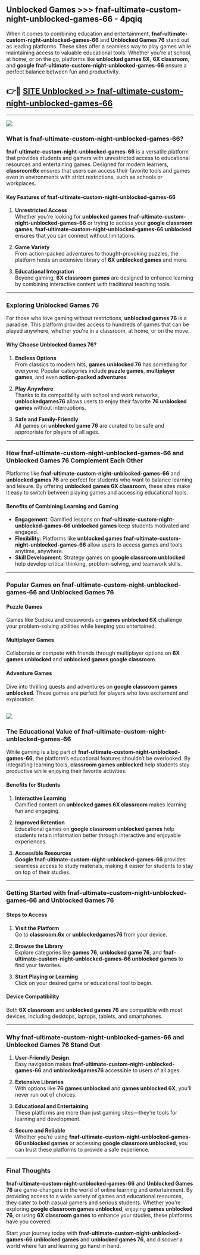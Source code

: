 ## Unblocked Games >>> fnaf-ultimate-custom-night-unblocked-games-66 - 4pqiq 

When it comes to combining education and entertainment, **fnaf-ultimate-custom-night-unblocked-games-66** and **Unblocked Games 76** stand out as leading platforms. These sites offer a seamless way to play games while maintaining access to valuable educational tools. Whether you're at school, at home, or on the go, platforms like **unblocked games 6X**, **6X classroom**, and **google fnaf-ultimate-custom-night-unblocked-games-66** ensure a perfect balance between fun and productivity.
## 👉🔴 [SITE Unblocked >> fnaf-ultimate-custom-night-unblocked-games-66](http://unblockedgames.edu.pl?title=fnaf-ultimate-custom-night-unblocked-games-66&ref=24J)
---
<a href="http://unblockedgames.edu.pl?title=fnaf-ultimate-custom-night-unblocked-games-66&ref=24J/"><img src="https://github.com/user-attachments/assets/438f12ca-57a4-47a3-8ead-c64da593a1e5"/></a>
### What is fnaf-ultimate-custom-night-unblocked-games-66?  

**fnaf-ultimate-custom-night-unblocked-games-66** is a versatile platform that provides students and gamers with unrestricted access to educational resources and entertaining games. Designed for modern learners, **classroom6x** ensures that users can access their favorite tools and games even in environments with strict restrictions, such as schools or workplaces.  

#### Key Features of fnaf-ultimate-custom-night-unblocked-games-66  

1. **Unrestricted Access**  
   Whether you're looking for **unblocked games fnaf-ultimate-custom-night-unblocked-games-66** or trying to access your **google classroom games**, **fnaf-ultimate-custom-night-unblocked-games-66 unblocked** ensures that you can connect without limitations.  

2. **Game Variety**  
   From action-packed adventures to thought-provoking puzzles, the platform hosts an extensive library of **6X unblocked games** and more.  

3. **Educational Integration**  
   Beyond gaming, **6X classroom games** are designed to enhance learning by combining interactive content with traditional teaching tools.  



---

### Exploring Unblocked Games 76  

For those who love gaming without restrictions, **unblocked games 76** is a paradise. This platform provides access to hundreds of games that can be played anywhere, whether you're in a classroom, at home, or on the move.  

#### Why Choose Unblocked Games 76?  

1. **Endless Options**  
   From classics to modern hits, **games unblocked 76** has something for everyone. Popular categories include **puzzle games**, **multiplayer games**, and even **action-packed adventures**.  

2. **Play Anywhere**  
   Thanks to its compatibility with school and work networks, **unblockedgames76** allows users to enjoy their favorite **76 unblocked games** without interruptions.  

3. **Safe and Family-Friendly**  
   All games on **unblocked game 76** are curated to be safe and appropriate for players of all ages.  

---

### How fnaf-ultimate-custom-night-unblocked-games-66 and Unblocked Games 76 Complement Each Other  

Platforms like **fnaf-ultimate-custom-night-unblocked-games-66** and **unblocked games 76** are perfect for students who want to balance learning and leisure. By offering **unblocked games 6X classroom**, these sites make it easy to switch between playing games and accessing educational tools.  

#### Benefits of Combining Learning and Gaming  

- **Engagement**: Gamified lessons on **fnaf-ultimate-custom-night-unblocked-games-66 unblocked games** keep students motivated and engaged.  
- **Flexibility**: Platforms like **unblocked games fnaf-ultimate-custom-night-unblocked-games-66** allow users to access games and tools anytime, anywhere.  
- **Skill Development**: Strategy games on **google classroom unblocked** help develop critical thinking, problem-solving, and teamwork skills.  

---

### Popular Games on fnaf-ultimate-custom-night-unblocked-games-66 and Unblocked Games 76  

#### Puzzle Games  

Games like Sudoku and crosswords on **games unblocked 6X** challenge your problem-solving abilities while keeping you entertained.  

#### Multiplayer Games  

Collaborate or compete with friends through multiplayer options on **6X games unblocked** and **unblocked games google classroom**.  

#### Adventure Games  

Dive into thrilling quests and adventures on **google classroom games unblocked**. These games are perfect for players who love excitement and exploration.  

<a href="http://download.freeplayer.one?title=fnaf-ultimate-custom-night-unblocked-games-66&ref=23D/"><img src="https://github.com/user-attachments/assets/fe0c3e91-c8e1-489c-acf0-e2f614c12fb8"/></a>
---

### The Educational Value of fnaf-ultimate-custom-night-unblocked-games-66  

While gaming is a big part of **fnaf-ultimate-custom-night-unblocked-games-66**, the platform’s educational features shouldn’t be overlooked. By integrating learning tools, **classroom games unblocked** help students stay productive while enjoying their favorite activities.  

#### Benefits for Students  

1. **Interactive Learning**  
   Gamified content on **unblocked games 6X classroom** makes learning fun and engaging.  

2. **Improved Retention**  
   Educational games on **google classroom unblocked games** help students retain information better through interactive and enjoyable experiences.  

3. **Accessible Resources**  
   **Google fnaf-ultimate-custom-night-unblocked-games-66** provides seamless access to study materials, making it easier for students to stay on top of their studies.  

---

### Getting Started with fnaf-ultimate-custom-night-unblocked-games-66 and Unblocked Games 76  

#### Steps to Access  

1. **Visit the Platform**  
   Go to **classroom.6x** or **unblockedgames76** from your device.  

2. **Browse the Library**  
   Explore categories like **games 76**, **unblocked game 76**, and **fnaf-ultimate-custom-night-unblocked-games-66 unblocked games** to find your favorites.  

3. **Start Playing or Learning**  
   Click on your desired game or educational tool to begin.  

#### Device Compatibility  

Both **6X classroom** and **unblocked games 76** are compatible with most devices, including desktops, laptops, tablets, and smartphones.  

---

### Why fnaf-ultimate-custom-night-unblocked-games-66 and Unblocked Games 76 Stand Out  

1. **User-Friendly Design**  
   Easy navigation makes **fnaf-ultimate-custom-night-unblocked-games-66** and **unblockedgames76** accessible to users of all ages.  

2. **Extensive Libraries**  
   With options like **76 games unblocked** and **games unblocked 6X**, you’ll never run out of choices.  

3. **Educational and Entertaining**  
   These platforms are more than just gaming sites—they’re tools for learning and development.  

4. **Secure and Reliable**  
   Whether you’re using **fnaf-ultimate-custom-night-unblocked-games-66 unblocked games** or accessing **google classroom unblocked**, you can trust these platforms to provide a safe experience.  

---

### Final Thoughts  

**fnaf-ultimate-custom-night-unblocked-games-66** and **Unblocked Games 76** are game-changers in the world of online learning and entertainment. By providing access to a wide variety of games and educational resources, they cater to both casual gamers and serious students. Whether you’re exploring **google classroom games unblocked**, enjoying **games unblocked 76**, or using **6X classroom games** to enhance your studies, these platforms have you covered.  

Start your journey today with **fnaf-ultimate-custom-night-unblocked-games-66 unblocked games** and **unblocked games 76**, and discover a world where fun and learning go hand in hand.  